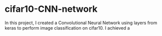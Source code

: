 # cifar10-CNN-network
In this project, I created a Convolutional Neural Network using layers from keras to perform image classification on cifar10. I achieved a
